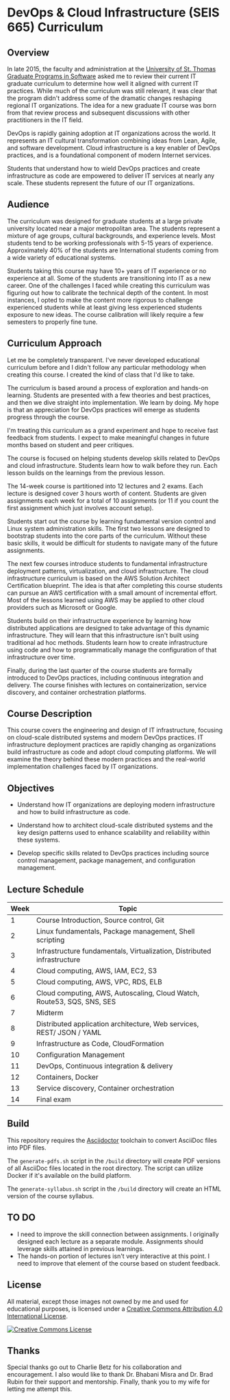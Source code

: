 DevOps & Cloud Infrastructure (SEIS 665) Curriculum
===================================================

Overview
--------

In late 2015, the faculty and administration at the [University of St. Thomas Graduate Programs in Software](http://www.stthomas.edu/gradsoftware/) asked me to review their current IT graduate curriculum to determine how well it aligned with current IT practices. While much of the curriculum was still relevant, it was clear that the program didn't address some of the dramatic changes reshaping regional IT organizations. The idea for a new graduate IT course was born from that review process and subsequent discussions with other practitioners in the IT field.

DevOps is rapidly gaining adoption at IT organizations across the world. It represents an IT cultural transformation combining ideas from Lean, Agile, and software development. Cloud infrastructure is a key enabler of DevOps practices, and is a foundational component of modern Internet services.

Students that understand how to wield DevOps practices and create infrastructure as code are empowered to deliver IT services at nearly any scale. These students represent the future of our IT organizations.

Audience
--------

The curriculum was designed for graduate students at a large private university located near a major metropolitan area. The students represent a mixture of age groups, cultural backgrounds, and experience levels. Most students tend to be working professionals with 5-15 years of experience. Approximately 40% of the students are International students coming from a wide variety of educational systems.

Students taking this course may have 10+ years of IT experience or no experience at all. Some of the students are transitioning into IT as a new career. One of the challenges I faced while creating this curriculum was figuring out how to calibrate the technical depth of the content. In most instances, I opted to make the content more rigorous to challenge experienced students while at least giving less experienced students exposure to new ideas. The course calibration will likely require a few semesters to properly fine tune.

Curriculum Approach
-------------------

Let me be completely transparent. I've never developed educational curriculum before and I didn't follow any particular methodology when creating this course. I created the kind of class that I'd like to take.

The curriculum is based around a process of exploration and hands-on learning. Students are presented with a few theories and best practices, and then we dive straight into implementation. We learn by doing. My hope is that an appreciation for DevOps practices will emerge as students progress through the course.

I'm treating this curriculum as a grand experiment and hope to receive fast feedback from students. I expect to make meaningful changes in future months based on student and peer critiques.

The course is focused on helping students develop skills related to DevOps and cloud infrastructure. Students learn how to walk before they run. Each lesson builds on the learnings from the previous lesson.

The 14-week course is partitioned into 12 lectures and 2 exams. Each lecture is designed cover 3 hours worth of content. Students are given assignments each week for a total of 10 assignments (or 11 if you count the first assignment which just involves account setup).

Students start out the course by learning fundamental version control and Linux system administration skills. The first two lessons are designed to bootstrap students into the core parts of the curriculum. Without these basic skills, it would be difficult for students to navigate many of the future assignments.

The next few courses introduce students to fundamental infrastructure deployment patterns, virtualization, and cloud infrastructure. The cloud infrastructure curriculum is based on the AWS Solution Architect Certification blueprint. The idea is that after completing this course students can pursue an AWS certification with a small amount of incremental effort. Most of the lessons learned using AWS may be applied to other cloud providers such as Microsoft or Google.

Students build on their infrastructure experience by learning how distributed applications are designed to take advantage of this dynamic infrastructure. They will learn that this infrastructure isn't built using traditional ad hoc methods. Students learn how to create infrastructure using code and how to programmatically manage the configuration of that infrastructure over time.

Finally, during the last quarter of the course students are formally introduced to DevOps practices, including continuous integration and delivery. The course finishes with lectures on containerization, service discovery, and container orchestration platforms.

Course Description
------------------

This course covers the engineering and design of IT infrastructure, focusing on
cloud-scale distributed systems and modern DevOps practices. IT
infrastructure deployment practices are rapidly changing as organizations build
infrastructure as code and adopt cloud computing platforms. We will examine
the theory behind these modern practices and the real-world implementation
challenges faced by IT organizations.

Objectives
----------

*   Understand how IT organizations are deploying modern infrastructure and
how to build infrastructure as code.

*   Understand how to architect cloud-scale distributed systems and the key
design patterns used to enhance scalability and reliability within these
systems.

*   Develop specific skills related to DevOps practices including source
control management, package management,
and configuration management.

Lecture Schedule
----------------

| Week | Topic                                                                  |
|------|------------------------------------------------------------------------|
| 1    | Course Introduction, Source control, Git                               |
| 2    | Linux fundamentals, Package management, Shell scripting                |
| 3    | Infrastructure fundamentals, Virtualization, Distributed infrastructure|
| 4    | Cloud computing, AWS, IAM, EC2, S3                                     |
| 5    | Cloud computing, AWS, VPC, RDS, ELB                                    |
| 6    | Cloud computing, AWS, Autoscaling, Cloud Watch, Route53, SQS, SNS, SES |
| 7    | Midterm                                                                |
| 8    | Distributed application architecture, Web services, REST/ JSON / YAML  |
| 9    | Infrastructure as Code, CloudFormation                                 |
| 10   | Configuration Management                                               |
| 11   | DevOps, Continuous integration & delivery                              |
| 12   | Containers, Docker                                                     |
| 13   | Service discovery, Container orchestration                                              |
| 14   | Final exam                                                             |

Build
-----

This repository requires the [Asciidoctor](http://asciidoctor.org/) toolchain
to convert AsciiDoc files into PDF files.

The `generate-pdfs.sh` script in the `/build` directory will create PDF
versions of all AsciiDoc files located in the root directory.
The script can utilize Docker if it's available on the build
platform.

The `generate-syllabus.sh` script in the `/build` directory will create an HTML
version of the course syllabus.

TO DO
-----

* I need to improve the skill connection between assignments. I originally designed each lecture as a separate module. Assignments should leverage skills attained in previous learnings.
* The hands-on portion of lectures isn't very interactive at this point. I need to improve that element of the course based on student feedback.

License
-------

All material, except those images not owned by me and used for educational purposes, is licensed under a <a rel="license" href="http://creativecommons.org/licenses/by/4.0/">Creative Commons Attribution 4.0 International License</a>.

<a rel="license" href="http://creativecommons.org/licenses/by/4.0/"><img alt="Creative Commons License" style="border-width:0" src="https://i.creativecommons.org/l/by/4.0/88x31.png" /></a>

Thanks
------

Special thanks go out to Charlie Betz for his collaboration and encouragement. I also would like to thank Dr. Bhabani Misra and Dr. Brad Rubin for their support and mentorship. Finally, thank you to my wife for letting me attempt this.
